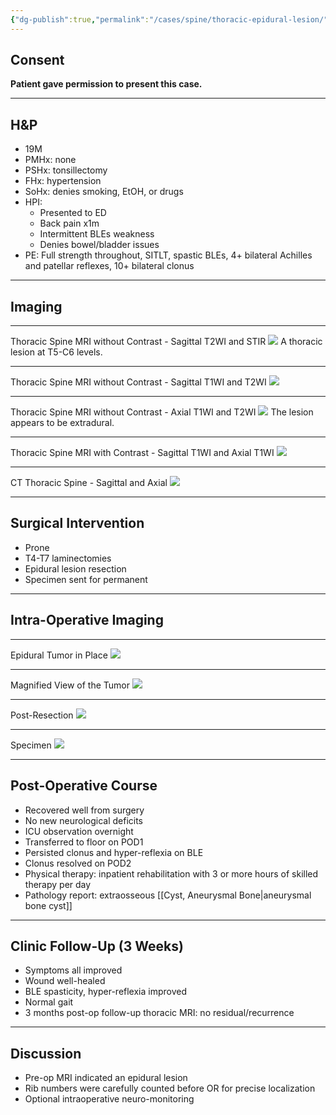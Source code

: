 ```yaml
---
{"dg-publish":true,"permalink":"/cases/spine/thoracic-epidural-lesion/","tags":["tumor/tsp"],"created":"2023-05-17T14:29:14.000-07:00","updated":"2023-06-29T22:20:09.195-07:00"}
---
```



## Consent

**Patient gave permission to present this case.**

---

## H&P

- 19M
- PMHx: none
- PSHx: tonsillectomy
- FHx: hypertension
- SoHx: denies smoking, EtOH, or drugs
- HPI: 
	- Presented to ED
	- Back pain x1m
	- Intermittent BLEs weakness
	- Denies bowel/bladder issues
- PE: Full strength throughout, SITLT, spastic BLEs, 4+ bilateral Achilles and patellar reflexes, 10+ bilateral clonus

---

## Imaging

---

Thoracic Spine MRI without Contrast - Sagittal T2WI and STIR
![](https://i.imgur.com/8TmJSp3.png)
A thoracic lesion at T5-C6 levels.

---

Thoracic Spine MRI without Contrast - Sagittal T1WI and T2WI
![](https://i.imgur.com/OteAME6.png)

---

Thoracic Spine MRI without Contrast - Axial T1WI and T2WI
![](https://i.imgur.com/whHClZl.png)
The lesion appears to be extradural.

---

Thoracic Spine MRI with Contrast - Sagittal T1WI and Axial T1WI
![](https://i.imgur.com/hqxF3rW.png)

---

CT Thoracic Spine - Sagittal and Axial
![](https://i.imgur.com/9fIsLMl.png)

---

## Surgical Intervention

- Prone
- T4-T7 laminectomies
- Epidural lesion resection
- Specimen sent for permanent

---

## Intra-Operative Imaging

---

Epidural Tumor in Place
![](https://i.imgur.com/va4nMWH.jpg)

---

Magnified View of the Tumor
![](https://i.imgur.com/MuZRhpV.jpg)

---

Post-Resection
![](https://i.imgur.com/IOQJSEo.jpg)

---

Specimen
![](https://i.imgur.com/QlN2gPZ.jpg)

---

## Post-Operative Course

- Recovered well from surgery
- No new neurological deficits
- ICU observation overnight
- Transferred to floor on POD1
- Persisted clonus and hyper-reflexia on BLE
- Clonus resolved on POD2
- Physical therapy: inpatient rehabilitation with 3 or more hours of skilled therapy per day
- Pathology report: extraosseous [[Cyst, Aneurysmal Bone\|aneurysmal bone cyst]]

---

## Clinic Follow-Up (3 Weeks)

- Symptoms all improved
- Wound well-healed
- BLE spasticity, hyper-reflexia improved
- Normal gait
- 3 months post-op follow-up thoracic MRI: no residual/recurrence

---

## Discussion

- Pre-op MRI indicated an epidural lesion
- Rib numbers were carefully counted before OR for precise localization
- Optional intraoperative neuro-monitoring
